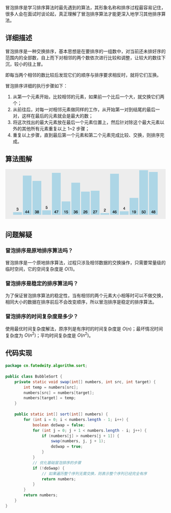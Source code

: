 
冒泡排序是学习排序算法时最先遇到的算法，其形象名称和排序过程最容易记住，很多人会在面试时谈论起，真正理解了冒泡排序算法才能更深入地学习其他排序算法。

<!--more-->

## 详细描述

冒泡排序是一种交换排序，基本思想是在要排序的一组数中，对当前还未排好序的范围内的全部数，自上而下对相邻的两个数依次进行比较和调整，让较大的数往下沉，较小的往上冒。

即每当两个相邻的数比较后发现它们的顺序与排序要求相反时，就将它们互换。

冒泡排序详细的执行步骤如下：

1. 从第一个元素开始，比较相邻的元素，如果前一个比后一个大，就交换它们两个；
2. 从前往后，对每一对相邻元素做同样的工作，从开始第一对到结尾的最后一对，这样在最后的元素就会是最大的数；
3. 将这次找出的最大元素放在最后一个元素位置上，然后针对除这个最大元素以外的其他所有元素重复以上 1~2 步骤；
4. 重复以上步骤，直到最后第一个元素和第二个元素完成比较、交换，则排序完成。

## 算法图解

![冒泡排序](assets/冒泡排序.gif)

## 问题解疑

### 冒泡排序是原地排序算法吗？

冒泡排序是一个原地排序算法，过程只涉及相邻数据的交换操作，只需要常量级的临时空间，它的空间复杂度是 $O(1)$。

### 冒泡排序是稳定的排序算法吗？

为了保证冒泡排序算法的稳定性，当有相邻的两个元素大小相等时可以不做交换，相同大小的数据在排序前后不会改变顺序，所以冒泡排序是稳定的排序算法。

### 冒泡排序的时间复杂度是多少？

使用最优时间复杂度解法，原序列是有序时的时间复杂度是 $O(n)$；最坏情况时间复杂度为 $O(n^2)$；平均时间复杂度是 $O(n^2)$。

## 代码实现

```java
package cn.fatedeity.algorithm.sort;

public class BubbleSort {
    private static void swap(int[] numbers, int src, int target) {
        int temp = numbers[src];
        numbers[src] = numbers[target];
        numbers[target] = temp;
    }

    public static int[] sort(int[] numbers) {
        for (int i = 0; i < numbers.length - 1; i++) {
            boolean doSwap = false;
            for (int j = 0; j + 1 < numbers.length - i; j++) {
                if (numbers[j] > numbers[j + 1]) {
                    swap(numbers, j, j + 1);
                    doSwap = true;
                }
            }
            // 优化基础冒泡排序的步骤
            if (!doSwap) {
                // 如果遍历整个序列无需交换，则表示整个序列已经完全有序
                return numbers;
            }
        }
        return numbers;
    }
}
```

